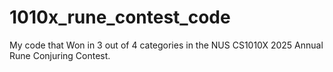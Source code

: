 # 1010x_rune_contest_code
My code that Won in 3 out of 4 categories in the NUS CS1010X 2025 Annual Rune Conjuring Contest.
